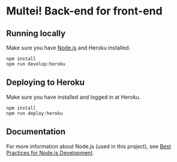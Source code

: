 # Multei! Back-end for front-end

## Running locally

Make sure you have [Node.js](http://nodejs.org/) and Heroku installed.

```shell script
npm install
npm run develop:heroku
```

## Deploying to Heroku

Make sure you have installed and logged in at Heroku.

```shell script
npm install
npm run deploy:heroku
```

## Documentation

For more information about Node.js (used in this project),
see [Best Practices for Node.js Development](https://devcenter.heroku.com/articles/node-best-practices).
